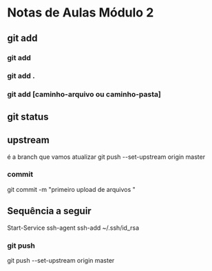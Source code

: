# Notas de Aulas Módulo 2

## git add

### git add

### git add .

### git add [caminho-arquivo ou caminho-pasta]

## git status

## upstream
é a branch que vamos atualizar
git push --set-upstream origin master

### commit
git commit -m "primeiro upload de arquivos "

## Sequência a seguir

Start-Service ssh-agent 
ssh-add ~/.ssh/id_rsa


### git push

  git push --set-upstream origin master